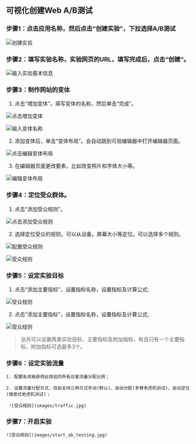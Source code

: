 ## 可视化创建Web A/B测试

### 步骤1：点击应用名称，然后点击“创建实验”，下拉选择A/B测试

  ![创建实验](images/new_ab_testing.jpg)
  
### 步骤2：填写实验名称，实验网页的URL，填写完成后，点击“创建“。

  ![输入实验基本信息](images/enter_ab_testing_basic.jpg)
  
### 步骤3：制作网站的变体

   1. 点击“增加变体”。填写变体的名称，然后单击“完成”。
    
   ![点击增加变体](images/click_add_variant.jpg)
    
   ![输入变体名称](images/input_variant_name.jpg)

   2. 添加变体后，单击“变体布局”。会自动跳到可视编辑器中打开编辑器页面。

   ![点击编辑变体布局](images/click_layout_variant_page.jpg)
   
   3. 在编辑器页面更改要素，比如改变照片和字体大小等。
   
   ![编辑变体布局](images/edit_variant_page_layout.jpg)
   
### 步骤4：定位受众群体。

   1. 点击“添加受众规则”。
     
   ![点击添加受众规则](images/click_add_audience_rule.jpg)
     
   2. 选择定位受众的规则，可以从设备，屏幕大小等定位。可以选择多个规则。
     
   ![配置受众规则](images/setup_audience_rule.jpg)

   ![受众规则](images/audience_rule_list.jpg)

### 步骤5：设定实验目标
    
   1. 点击“添加主要指标”，设置指标名称，设置指标及计算公式;

   ![受众规则](images/target_mainly.jpg)
    
   2. 点击“添加主要指标”，设置指标名称，设置指标及计算公式;

   ![受众规则](images/target_attached.jpg)
      
   >  总共可以设置两类实验目标，主要指标及附加指标，有且只有一个主要指标，附加指标可选最多3个。
   >  
### 步骤6：设定实验流量
    
    1. 配置有资格获得此体验的所有访客流量分配比例；
    
    2. 设置流量分配方式，目前支持三种方式手动(默认)、自动分配(多臂老虎机测试)、自动定位(情景式老虎机测试)；
    
     ![受众规则](images/traffic.jpg)
     
### 步骤7：开启实验

    ![受众规则](images/start_ab_testing.jpg)
    
